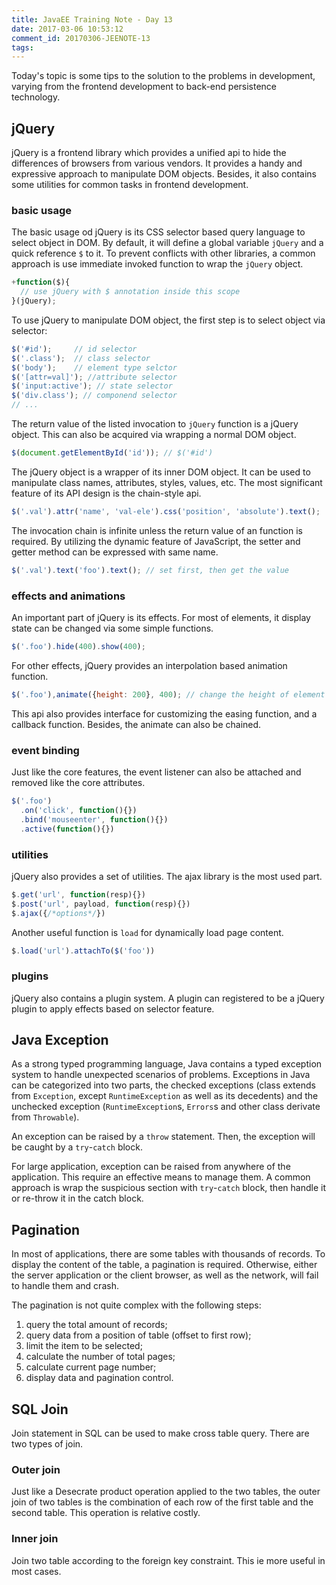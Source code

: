 ```yaml
---
title: JavaEE Training Note - Day 13
date: 2017-03-06 10:53:12
comment_id: 20170306-JEENOTE-13
tags:
---
```


Today's topic is some tips to the solution to the problems in 
development, varying from the frontend development to back-end 
persistence technology. 

<!-- more -->

jQuery
------

jQuery is a frontend library which provides a unified api to 
hide the differences of browsers from various vendors. It 
provides a handy and expressive approach to manipulate DOM objects.
Besides, it also contains some utilities for common tasks in 
frontend development.

### basic usage

The basic usage od jQuery is its CSS selector based query language 
to select object in DOM. By default, it will define a global variable
`jQuery` and a quick reference `$` to it. To prevent conflicts with other 
libraries, a common approach is use immediate invoked function to wrap 
the `jQuery` object.

```javascript
+function($){
  // use jQuery with $ annotation inside this scope
}(jQuery);
```

To use jQuery to manipulate DOM object, the first step is to select 
object via selector:
```javascript
$('#id');     // id selector
$('.class');  // class selector
$('body');    // element type selctor
$('[attr=val]'); //attribute selector
$('input:active'); // state selector
$('div.class'); // componend selector
// ...
```

The return value of the listed invocation to `jQuery` function is a jQuery
object. This can also be acquired via wrapping a normal DOM object.
```javascript
$(document.getElementById('id')); // $('#id')
```

The jQuery object is a wrapper of its inner DOM object. It can be used to 
manipulate class names, attributes, styles, values, etc. The most significant 
feature of its API design is the chain-style api. 
```javascript
$('.val').attr('name', 'val-ele').css('position', 'absolute').text();
```

The invocation chain is infinite unless the return value of an function is required.
By utilizing the dynamic feature of JavaScript, the setter and getter method can be expressed
with same name. 
```javascript
$('.val').text('foo').text(); // set first, then get the value
```

### effects and animations
An important part of jQuery is its effects. For most of elements, it display state can be changed via
some simple functions.
```javascript
$('.foo').hide(400).show(400);
```

For other effects, jQuery provides an interpolation based animation function.
```javascript
$('.foo'),animate({height: 200}, 400); // change the height of element to 200px in 400ms 
```
This api also provides interface for customizing the easing function, and a callback function.
Besides, the animate can also be chained.

### event binding
Just like the core features, the event listener can also be attached and removed like the core attributes.
```javascript
$('.foo')
  .on('click', function(){})
  .bind('mouseenter', function(){})
  .active(function(){})
```

### utilities
jQuery also provides a set of utilities. The ajax library is the most used part.
```javascript
$.get('url', function(resp){})
$.post('url', payload, function(resp){})
$.ajax({/*options*/})
```

Another useful function is `load` for dynamically load page content.
```javascript
$.load('url').attachTo($('foo'))
```

### plugins 
jQuery also contains a plugin system. A plugin can registered to be a jQuery plugin to 
apply effects based on selector feature.


Java Exception
--------------

As a strong typed programming language, Java contains a typed exception system
to handle unexpected scenarios of problems. Exceptions in Java can be categorized into 
two parts, the checked exceptions (class extends from `Exception`, 
except `RuntimeException` as well as its decedents) and the unchecked exception 
(`RuntimeException`s, `Errors`s and other class derivate from `Throwable`).

An exception can be raised by a `throw` statement. Then, the exception will be caught by a 
`try`-`catch` block. 

For large application, exception can be raised from anywhere of the application. This require 
an effective means to manage them. A common approach is wrap the suspicious section 
with `try`-`catch` block, then handle it or re-throw it in the catch block.

Pagination
----------

In most of applications, there are some tables with thousands of records. To display the content of 
the table, a pagination is required. Otherwise, either the server application or the client browser,
as well as the network, will fail to handle them and crash.

The pagination is not quite complex with the following steps:

1. query the total amount of records;
2. query data from a position of table (offset to first row);
3. limit the item to be selected;
4. calculate the number of total pages;
5. calculate current page number;
6. display data and pagination control.

SQL Join 
--------

Join statement in SQL can be used to make cross table query. There are two types of join.

### Outer join

Just like a Desecrate product operation applied to the two tables, the outer 
join of two tables is the combination of each row of the first table and the second table.
This operation is relative costly. 

### Inner join

Join two table according to the foreign key constraint. This ie more useful in most cases.

